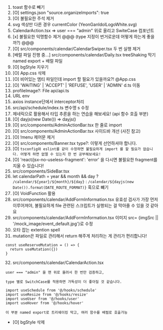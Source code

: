 1. toast 함수로 빼기
2. [O] settings.json "source.organizeImports": true
3. [O] 불필요한 주석 제거
4. svg 색상만 다른 경우 currentColor (YeonGanIdolLogoWhite.svg)
5. CalendarAction.tsx => user === "admin" 위로 올리고 SwiteCase 컴포넌트
6. [x] 불필요한 익명함수 제거 @@@ (type 지정이 번거로운데 어떻게 하는게 좋을까?) @@@
7. [O] src/components/calendar/CalendarSwiper.tsx 두 번 실행 제거
8. [배럴 파일 진행 중...] src/components/calendar/Daily.tsx treeShaking 막기 named export + 배럴 파일
9. [O] bgStyle 지우기
10. [O] App.css 삭제
11. [O] 비어있는 엠티 파일인데 import 할 필요가 있을까요?! @App.css
12. [O] 'WAITING' | 'ACCEPT' | 'REFUSE', 'USER' | 'ADMIN' d.ts 이동
13. profileImage?: File api/api.ts
14. URL env
15. axios instance단에서 interceptor처리
16. src/api/schedule/index.ts 변수명 s 수정
17. 제네릭으로 활용해서 타입 추론을 하는 연습을 해보세요! (api 함수 호출 부분)
18. [O] dayjs(new Date()) => dayjs()
19. [O] src/components/AdminActionBar.tsx 한 줄로 import
20. [O] src/components/AdminActionBar.tsx 사이드바 개선 (사진 참고)
21. [O] !menu 제어문 제거
22. [O] src/components/Banner.tsx type?: 이렇게 선언하셔야 합니다.
23. [O] `tsconfig와 eslint를 같이 수정하면 불필요하게 import 를 할 필요가 없습니다.
어떻게 하면 없앨 수 있는지 한 번 공부해보세요!`
24. [O] 'react/jsx-no-useless-fragment': 'error' 을 다시면 불필요한 fragment를 지울 수 있습니다!
25. src/components/SideBar.tsx
26. let calendarPath =
    year && month && day
    ? `/calendar/${year}/${month}/${day}`
    : `/calendar/${dayjs(new Date()).format(DATE_ROUTE_FORMAT)}` 훅으로 뺴기
27. [O] VoidFunction 활용
28. src/components/calendar/AddFormInformation.tsx 유효성 검사가 가장 먼저 이루어져야, 불필요하게 file 관련된 스크립트가 실행되는 걸 막아줄 수 있을 것 같아요
29. src/components/calendar/AddFormInformation.tsx 이미지 src= {imgSrc || '/mock_image/event_default.jpg'}로 수정
30. 오타 잡는 extention spell
31. mutation은 파일로 관리해서 return 해주게 처리하는 게 관리가 편리합니다!

```
const useReserveMutation = () => {
  return useMutation({})
}
```

32. src/components/calendar/CalendarAction.tsx

```
user === "admin" 을 맨 위로 올려서 한 번만 검증하고,

type 별로 SwitchCase를 적용하면 가독성이 더 좋아질 것 같습니다.
```

```
import useSchedule from '@/hooks/schedule'
import useResize from '@/hooks/resize'
import useUser from '@/hooks/user'
import useHover from '@/hooks/hover'

이 부분 named export로 트리쉐이킹 막고, 여러 함수를 배럴로 호출가능
```

- [O] bgStyle 삭제
